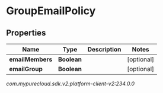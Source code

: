 # GroupEmailPolicy


## Properties

| Name | Type | Description | Notes |
| ------------ | ------------- | ------------- | ------------- |
| **emailMembers** | **Boolean** |  |  [optional] |
| **emailGroup** | **Boolean** |  |  [optional] |




_com.mypurecloud.sdk.v2:platform-client-v2:234.0.0_
